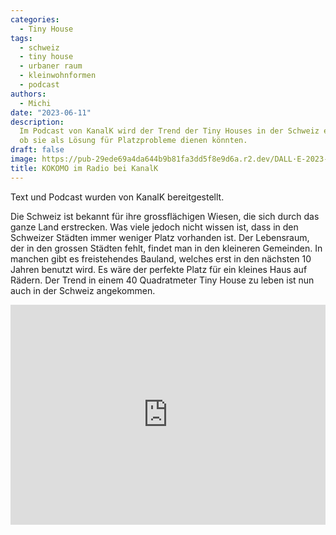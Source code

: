 ```yaml
---
categories:
  - Tiny House
tags:
  - schweiz
  - tiny house
  - urbaner raum
  - kleinwohnformen
  - podcast
authors:
  - Michi
date: "2023-06-11"
description:
  Im Podcast von KanalK wird der Trend der Tiny Houses in der Schweiz erörtert,
  ob sie als Lösung für Platzprobleme dienen könnten.
draft: false
image: https://pub-29ede69a4da644b9b81fa3dd5f8e9d6a.r2.dev/DALL·E-2023-06-11-11.32.26-ein-tiny-house-mit-radio-im-weltall-1.webp
title: KOKOMO im Radio bei KanalK
---
```


Text und Podcast wurden von KanalK bereitgestellt.

Die Schweiz ist bekannt für ihre grossflächigen Wiesen, die sich durch das
ganze Land erstrecken. Was viele jedoch nicht wissen ist, dass in den
Schweizer Städten immer weniger Platz vorhanden ist. Der Lebensraum, der in
den grossen Städten fehlt, findet man in den kleineren Gemeinden. In manchen
gibt es freistehendes Bauland, welches erst in den nächsten 10 Jahren benutzt
wird. Es wäre der perfekte Platz für ein kleines Haus auf Rädern. Der Trend in
einem 40 Quadratmeter Tiny House zu leben ist nun auch in der Schweiz
angekommen.

<iframe
  style={{ borderRadius: "12px" }}
  src="https://open.spotify.com/embed/episode/4YMHoeJIKjolfqvXjBPzAC?utm_source=generator"
  width="100%"
  height="352"
  frameBorder="0"
  allowFullScreen
  allow="autoplay; clipboard-write; encrypted-media; fullscreen; picture-in-picture"
  loading="lazy"
/>

In diesem Podcast werden die Tiny Houses genauer unter die Lupe genommen. Sind
sie eine Lösung für die Platzprobleme in der Schweiz? Wir haben mit [Michi Mauch](https://www.kokomo.house/) gesprochen, der selbst in einem Tiny House
lebt, und mit Tobias Hostettler vom [Verein Kleinwohnformen Schweiz](https://kleinwohnformen.ch/).

Sendung vom 11.05.2023

Moderation und Redaktion: [Delia Bertacchini](https://kanalk.ch/podcast/podcast-zum-monatsthema/20230511)

